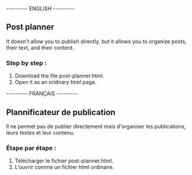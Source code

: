 --------- ENGLISH ---------
## Post planner
It doesn't allow you to publish directly, but it allows you to organize posts, their text, and their content.

### Step by step :
1. Download the file post-planner.html.
2. Open it as an oridnary html page.


--------- FRANÇAIS ---------
## Plannificateur de publication
Il ne permet pas de publier directement mais d'organiser les publications, leurs textes et leur contenu.

### Étape par étape :
1. Télécharger le fichier post-planner.html.
2. L'ouvrir comme un fichier html ordinaire.
